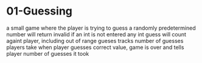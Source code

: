 # 01-Guessing
a small game where the player is trying to guess a randomly predetermined number
will return invalid if an int is not entered
any int guess will count againt player, including out of range gueses
tracks number of guesses players take
when player guesses correct value, game is over and tells player number of guesses it took

